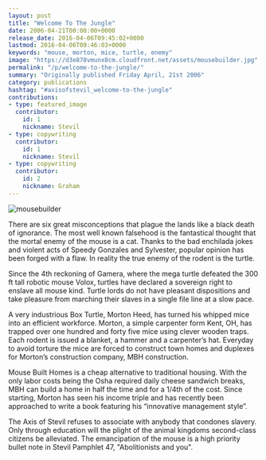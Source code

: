 ```yaml
---
layout: post
title: "Welcome To The Jungle"
date: 2006-04-21T00:00:00+0000
release_date: 2016-04-06T09:45:02+0000
lastmod: 2016-04-06T09:46:03+0000
keywords: "mouse, morton, mice, turtle, enemy"
image: "https://d3e878vmunx8cm.cloudfront.net/assets/mousebuilder.jpg"
permalink: "/p/welcome-to-the-jungle/"
summary: "Originally published Friday April, 21st 2006"
category: publications
hashtag: "#axisofstevil_welcome-to-the-jungle"
contributions:
- type: featured_image
  contributor:
    id: 1
    nickname: Stevil
- type: copywriting
  contributor:
    id: 1
    nickname: Stevil
- type: copywriting
  contributor:
    id: 2
    nickname: Graham
---
```


[id_1]: https://d3e878vmunx8cm.cloudfront.net/assets/mousebuilder.jpg "mousebuilder"
![mousebuilder][id_1]

There are six great misconceptions that plague the lands like a black death of ignorance. The most well known falsehood is the fantastical thought that the mortal enemy of the mouse is a cat.  Thanks to the bad enchilada jokes and violent acts of Speedy Gonzales and Sylvester, popular opinion has been forged with a flaw. In reality the true enemy of the rodent is the turtle.

Since the 4th reckoning of Gamera, where the mega turtle defeated the 300 ft tall robotic mouse Volox, turtles have declared a sovereign right to enslave all mouse kind.  Turtle lords do not have pleasant dispositions and take pleasure from marching their slaves in a single file line at a slow pace. 

A very industrious Box Turtle, Morton Heed, has turned his whipped mice into an efficient workforce. Morton, a simple carpenter form Kent, OH, has trapped over one hundred and forty five mice using clever wooden traps.  Each rodent is issued a blanket, a hammer and a carpenter’s hat. Everyday to avoid torture the mice are forced to construct town homes and duplexes for Morton’s construction company, MBH construction.  

Mouse Built Homes is a cheap alternative to traditional housing. With the only labor costs being the Osha required daily cheese sandwich breaks, MBH can build a home in half the time and for a 1/4th of the cost. Since starting, Morton has seen his income triple and has recently been approached to write a book featuring his “innovative management style”.

           
The Axis of Stevil refuses to associate with anybody that condones slavery.  Only through education will the plight of the animal kingdoms second-class citizens be alleviated. The emancipation of the mouse is a high priority bullet note in Stevil Pamphlet 47, "Abolitionists and you".
